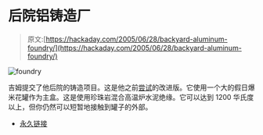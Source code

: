 # 后院铝铸造厂

> 原文:[https://hackaday.com/2005/06/28/backyard-aluminum-foundry/](https://hackaday.com/2005/06/28/backyard-aluminum-foundry/)

![foundry](../Images/e51f6271a48166b0453a43e4cc84b0c4.png)

吉姆提交了他后院的铸造项目。这是他之前[尝试](http://www.visi.com/%7Edarus/foundry/)的改进版。它使用一个大的假日爆米花罐作为主盒。这是使用珍珠岩混合高温炉水泥绝缘。它可以达到 1200 华氏度以上，但你仍然可以短暂地接触到罐子的外部。

*   [永久链接](http://www.visi.com/~darus/foundry2/)